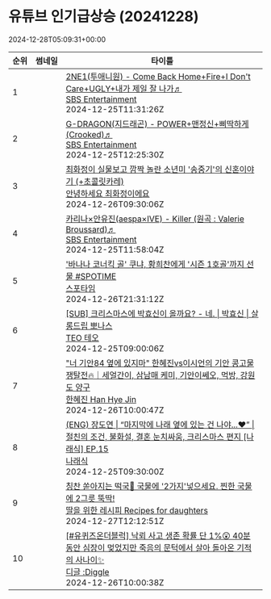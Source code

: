 # 유튜브 인기급상승 (20241228)

2024-12-28T05:09:31+00:00
<table><thead><tr><th nowrap>순위</th><th nowrap>썸네일</th><th nowrap>타이틀</th></tr></thead><tbody><tr><td>1</td><td><img src="https://i.ytimg.com/vi/3ERvMGZDrHE/default.jpg" alt="" /></td><td><a href="https://www.youtube.com/watch?v=3ERvMGZDrHE" target="_blank">2NE1(투애니원) - Come Back Home+Fire+I Don't Care+UGLY+내가 제일 잘 나가♬</a><br /><a href="https://www.youtube.com/channel/UCmjNKt6kITwaZTqvWuaSPLg" target="_blank">SBS Entertainment</a><br />2024-12-25T11:31:26Z</td></tr><tr><td>2</td><td><img src="https://i.ytimg.com/vi/76BVBdsOXrI/default.jpg" alt="" /></td><td><a href="https://www.youtube.com/watch?v=76BVBdsOXrI" target="_blank">G-DRAGON(지드래곤) - POWER+맨정신+삐딱하게 (Crooked)♬</a><br /><a href="https://www.youtube.com/channel/UCmjNKt6kITwaZTqvWuaSPLg" target="_blank">SBS Entertainment</a><br />2024-12-25T12:25:30Z</td></tr><tr><td>3</td><td><img src="https://i.ytimg.com/vi/HM3Qz_aR3_s/default.jpg" alt="" /></td><td><a href="https://www.youtube.com/watch?v=HM3Qz_aR3_s" target="_blank">최화정이 실물보고 깜짝 놀란 소년미 '송중기'의 신혼이야기 (+초콜릿카레)</a><br /><a href="https://www.youtube.com/channel/UCA9kvKQdNxslWm5IKZgXS_A" target="_blank">안녕하세요 최화정이에요</a><br />2024-12-26T09:30:06Z</td></tr><tr><td>4</td><td><img src="https://i.ytimg.com/vi/MmONqKigHEs/default.jpg" alt="" /></td><td><a href="https://www.youtube.com/watch?v=MmONqKigHEs" target="_blank">카리나×안유진(aespa×IVE) - Killer (원곡 : Valerie Broussard)♬</a><br /><a href="https://www.youtube.com/channel/UCmjNKt6kITwaZTqvWuaSPLg" target="_blank">SBS Entertainment</a><br />2024-12-25T11:58:04Z</td></tr><tr><td>5</td><td><img src="https://i.ytimg.com/vi/jPClOFMB-c4/default.jpg" alt="" /></td><td><a href="https://www.youtube.com/watch?v=jPClOFMB-c4" target="_blank">'바나나 코너킥 골' 쿠냐, 황희찬에게 '시즌 1호골'까지 선물 #SPOTIME</a><br /><a href="https://www.youtube.com/channel/UCnXNukjRxXGD8aeZGRV-lYg" target="_blank">스포타임</a><br />2024-12-26T21:31:12Z</td></tr><tr><td>6</td><td><img src="https://i.ytimg.com/vi/b8w6XwnlAoY/default.jpg" alt="" /></td><td><a href="https://www.youtube.com/watch?v=b8w6XwnlAoY" target="_blank">[SUB] 크리스마스에 박효신이 올까요? - 네. | 박효신 | 살롱드립 뽀나스</a><br /><a href="https://www.youtube.com/channel/UC-uIpGINZDL-VIHQQzJW8jw" target="_blank">TEO 테오</a><br />2024-12-25T09:00:06Z</td></tr><tr><td>7</td><td><img src="https://i.ytimg.com/vi/izlTBLQca3Y/default.jpg" alt="" /></td><td><a href="https://www.youtube.com/watch?v=izlTBLQca3Y" target="_blank">"너 기안84 옆에 있지마" 한혜진vs이시언의 기안 콩고물 쟁탈전🔥｜세얼간이, 삼남매 케미, 기안이쎄오, 먹방, 강원도 양구</a><br /><a href="https://www.youtube.com/channel/UCkvh3vrWsoi_cd7HyiikzIQ" target="_blank">한혜진 Han Hye Jin</a><br />2024-12-26T10:00:47Z</td></tr><tr><td>8</td><td><img src="https://i.ytimg.com/vi/OXSbw08Poqg/default.jpg" alt="" /></td><td><a href="https://www.youtube.com/watch?v=OXSbw08Poqg" target="_blank">(ENG) 장도연 | “마지막에 나래 옆에 있는 건 나야...❤” | 절친의 조건, 불화설, 결혼 눈치싸움, 크리스마스 편지 [나래식] EP.15</a><br /><a href="https://www.youtube.com/channel/UCzpmbFPlNij2V8pIseMmQ2Q" target="_blank">나래식</a><br />2024-12-25T09:30:00Z</td></tr><tr><td>9</td><td><img src="https://i.ytimg.com/vi/EFHiAVUe9t4/default.jpg" alt="" /></td><td><a href="https://www.youtube.com/watch?v=EFHiAVUe9t4" target="_blank">칭찬 쏟아지는 떡국🥇 국물에 '2가지'넣으세요. 찐한 국물에 2그릇 뚝딱!</a><br /><a href="https://www.youtube.com/channel/UC37fRkl_iIjDAr9pf0FFzGA" target="_blank">딸을 위한 레시피 Recipes for daughters</a><br />2024-12-27T12:12:51Z</td></tr><tr><td>10</td><td><img src="https://i.ytimg.com/vi/bbRREw-9Ep4/default.jpg" alt="" /></td><td><a href="https://www.youtube.com/watch?v=bbRREw-9Ep4" target="_blank">[#유퀴즈온더블럭] 낙뢰 사고 생존 확률 단 1%😲 40분 동안 심장이 멎었지만 죽음의 문턱에서 살아 돌아온 기적의 사나이✨</a><br /><a href="https://www.youtube.com/channel/UCWYzc_p0GgfCepIWDHGFmEg" target="_blank">디글 :Diggle</a><br />2024-12-26T10:00:38Z</td></tr></tbody></table>